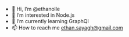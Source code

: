 - 👋 Hi, I’m @ethanolle
- 👀 I’m interested in Node.js
- 🌱 I’m currently learning GraphQl
- 📫 How to reach me ethan.sayagh@gmail.com

<!---
ethanolle/ethanolle is a ✨ special ✨ repository because its `README.md` (this file) appears on your GitHub profile.
You can click the Preview link to take a look at your changes.
--->
